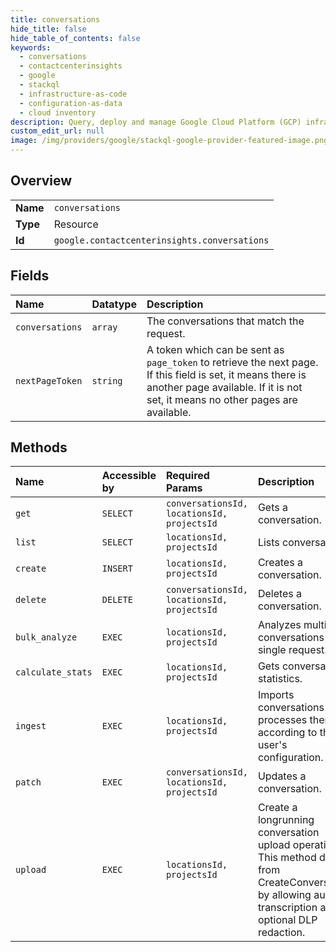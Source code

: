```yaml
---
title: conversations
hide_title: false
hide_table_of_contents: false
keywords:
  - conversations
  - contactcenterinsights
  - google    
  - stackql
  - infrastructure-as-code
  - configuration-as-data
  - cloud inventory
description: Query, deploy and manage Google Cloud Platform (GCP) infrastructure and resources using SQL
custom_edit_url: null
image: /img/providers/google/stackql-google-provider-featured-image.png
---
```

  
    

## Overview
<table><tbody>
<tr><td><b>Name</b></td><td><code>conversations</code></td></tr>
<tr><td><b>Type</b></td><td>Resource</td></tr>
<tr><td><b>Id</b></td><td><code>google.contactcenterinsights.conversations</code></td></tr>
</tbody></table>

## Fields
| Name | Datatype | Description |
|:-----|:---------|:------------|
| `conversations` | `array` | The conversations that match the request. |
| `nextPageToken` | `string` | A token which can be sent as `page_token` to retrieve the next page. If this field is set, it means there is another page available. If it is not set, it means no other pages are available. |
## Methods
| Name | Accessible by | Required Params | Description |
|:-----|:--------------|:----------------|:------------|
| `get` | `SELECT` | `conversationsId, locationsId, projectsId` | Gets a conversation. |
| `list` | `SELECT` | `locationsId, projectsId` | Lists conversations. |
| `create` | `INSERT` | `locationsId, projectsId` | Creates a conversation. |
| `delete` | `DELETE` | `conversationsId, locationsId, projectsId` | Deletes a conversation. |
| `bulk_analyze` | `EXEC` | `locationsId, projectsId` | Analyzes multiple conversations in a single request. |
| `calculate_stats` | `EXEC` | `locationsId, projectsId` | Gets conversation statistics. |
| `ingest` | `EXEC` | `locationsId, projectsId` | Imports conversations and processes them according to the user's configuration. |
| `patch` | `EXEC` | `conversationsId, locationsId, projectsId` | Updates a conversation. |
| `upload` | `EXEC` | `locationsId, projectsId` | Create a longrunning conversation upload operation. This method differs from CreateConversation by allowing audio transcription and optional DLP redaction. |
